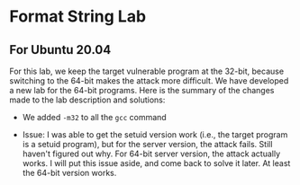 # Format String Lab

## For Ubuntu 20.04

For this lab, we keep the target vulnerable program 
at the 32-bit, because switching 
to the 64-bit makes the attack more difficult. We have
developed a new lab for the 64-bit programs. 
Here is the summary of the changes made to the lab description
and solutions:

- We added ```-m32``` to all the ```gcc``` command

- Issue: I was able to get the setuid version work (i.e., the target 
program is a setuid program), but for the server version, 
the attack fails. Still haven't figured out why. 
For 64-bit server version, the attack actually works. I will 
put this issue aside, and come back to solve it later. At 
least the 64-bit version works. 


